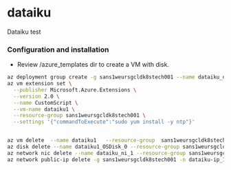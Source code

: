 # dataiku
Dataiku test

### Configuration and installation

- Review /azure_templates dir to create a VM with disk.
``` bash
az deployment group create -g sans1weursgcldk8stech001 --name dataiku_dg --template-file azure-template/template.json --parameters @azure-template/parameters.json
az vm extension set \
  --publisher Microsoft.Azure.Extensions \
  --version 2.0 \
  --name CustomScript \
  --vm-name dataiku1 \
  --resource-group sans1weursgcldk8stech001 \
  --settings '{"commandToExecute":"sudo yum install -y ntp"}'


az vm delete  --name dataiku1   --resource-group  sans1weursgcldk8stech001  -y
az disk delete --name dataiku1_OSDisk_0 --resource-group sans1weursgcldk8stech001  -y
az network nic delete --name dataiku_ni_1 --resource-group sans1weursgcldk8stech001
az network public-ip delete -g sans1weursgcldk8stech001 -n dataiku-ip_1
```
